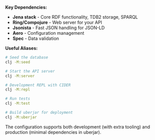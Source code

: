 **Key Dependencies:**
- **Jena stack** - Core RDF functionality, TDB2 storage, SPARQL
- **Ring/Compojure** - Web server for your API
- **Jsonista** - Fast JSON handling for JSON-LD
- **Aero** - Configuration management
- **Spec** - Data validation

**Useful Aliases:**
```bash
# Seed the database
clj -M:seed

# Start the API server
clj -M:server

# Development REPL with CIDER
clj -M:repl

# Run tests
clj -M:test

# Build uberjar for deployment
clj -M:uberjar
```

The configuration supports both development (with extra tooling) and production (minimal dependencies in uberjar).
